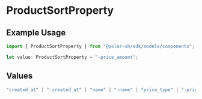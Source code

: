 # ProductSortProperty

## Example Usage

```typescript
import { ProductSortProperty } from "@polar-sh/sdk/models/components";

let value: ProductSortProperty = "-price_amount";
```

## Values

```typescript
"created_at" | "-created_at" | "name" | "-name" | "price_type" | "-price_type" | "price_amount_type" | "-price_amount_type" | "price_amount" | "-price_amount"
```